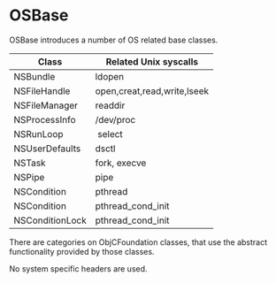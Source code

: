 # OSBase

OSBase introduces a number of OS related base classes.

Class             | Related Unix syscalls
------------------|----------------------
NSBundle          | ldopen
NSFileHandle      | open,creat,read,write,lseek
NSFileManager     | readdir
NSProcessInfo     | /dev/proc
NSRunLoop         | select
NSUserDefaults    | dsctl
NSTask            | fork, execve
NSPipe            | pipe
NSCondition       | pthread
NSCondition       | pthread_cond_init
NSConditionLock   | pthread_cond_init

There are categories on ObjCFoundation classes, that use the abstract
functionality provided by those classes.

No system specific headers are used.

